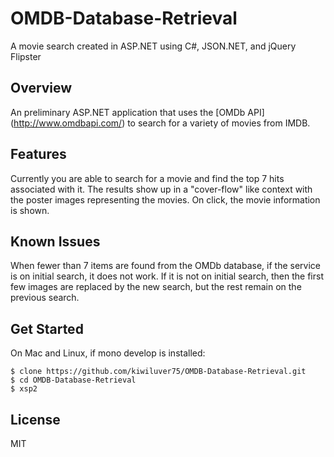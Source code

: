 OMDB-Database-Retrieval
=======================

A movie search created in ASP.NET using C#, JSON.NET, and jQuery Flipster

Overview
--------
An preliminary ASP.NET application that uses the [OMDb API] (http://www.omdbapi.com/) to search for a variety of movies from IMDB.

Features
--------
Currently you are able to search for a movie and find the top 7 hits associated with it. The results show up in a "cover-flow" like
context with the poster images representing the movies. On click, the movie information is shown.

Known Issues
------------
When fewer than 7 items are found from the OMDb database, if the service is on initial search, it does not work. If it is not on initial search, then the first few images are replaced by the new search, but the rest remain on the previous search.

Get Started
-----------
On Mac and Linux, if mono develop is installed:
```shell
$ clone https://github.com/kiwiluver75/OMDB-Database-Retrieval.git
$ cd OMDB-Database-Retrieval
$ xsp2
```
License
-------
MIT
